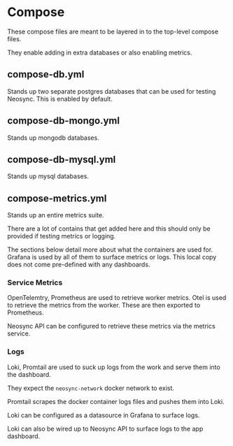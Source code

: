 # Compose

These compose files are meant to be layered in to the top-level compose files.

They enable adding in extra databases or also enabling metrics.

## compose-db.yml

Stands up two separate postgres databases that can be used for testing Neosync.
This is enabled by default.

## compose-db-mongo.yml

Stands up mongodb databases.

## compose-db-mysql.yml

Stands up mysql databases.

## compose-metrics.yml

Stands up an entire metrics suite.

There are a lot of contains that get added here and this should only be provided if testing metrics or logging.

The sections below detail more about what the containers are used for.
Grafana is used by all of them to surface metrics or logs. This local copy does not come pre-defined with any dashboards.

### Service Metrics

OpenTelemtry, Prometheus are used to retrieve worker metrics.
Otel is used to retrieve the metrics from the worker. These are then exported to Prometheus.

Neosync API can be configured to retrieve these metrics via the metrics service.

### Logs

Loki, Promtail are used to suck up logs from the work and serve them into the dashboard.

They expect the `neosync-network` docker network to exist.

Promtail scrapes the docker container logs files and pushes them into Loki.

Loki can be configured as a datasource in Grafana to surface logs.

Loki can also be wired up to Neosync API to surface logs to the app dashboard.
